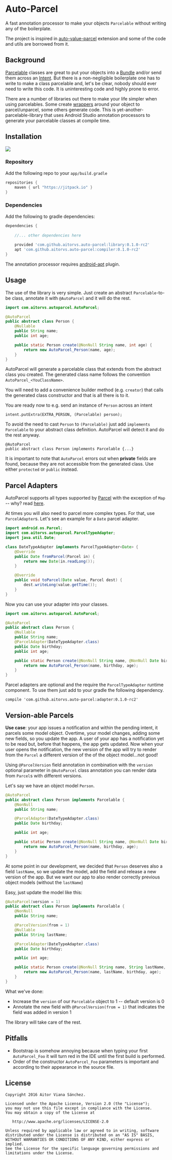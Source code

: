 # Auto-Parcel

A fast annotation processor to make your objects `Parcelable` without
writing any of the boilerplate.

The project is inspired in [auto-value-parcel](https://github.com/rharter/auto-value-parcel/) 
extension and some of the code and utils are borrowed from it.

## Background

[Parcelable](https://developer.android.com/reference/android/os/Parcelable.html) classes
are great to put your objects into a [Bundle](https://developer.android.com/reference/android/os/Bundle.html) 
and/or send them across an [Intent](https://developer.android.com/reference/android/content/Intent.html).
But there is a non-negligible boilerplate one has to write to make a class
parcelable and, let's be clear, nobody should ever need to write this code.
It is uninteresting code and highly prone to error.

There are a number of libraries out there to make your life simpler when
using parcelables. Some create [wrappers](https://github.com/johncarl81/parceler) around your object to parcel/unparcel,
some others generate code.
This is yet-another-parcelable-library that uses Android Studio
annotation processors to generate your parcelable classes at compile time.

## Installation
[![](https://jitpack.io/v/aitorvs/auto-parcel.svg)](https://jitpack.io/#aitorvs/auto-parcel)

### Repository

Add the following repo to your `app/build.gradle`

```gradle
repositories {
    maven { url "https://jitpack.io" }
}
```

### Dependencies

Add the following to gradle dependencies:

```gradle
dependencies {
    
    //... other dependencies here
    
    provided 'com.github.aitorvs.auto-parcel:library:0.1.0-rc2'
    apt 'com.github.aitorvs.auto-parcel:compiler:0.1.0-rc2'
}
```

The annotation processor requires [android-apt](https://bitbucket.org/hvisser/android-apt) plugin.

## Usage

The use of the library is very simple. 
Just create an abstract `Parcelable`-to-be class, annotate it with `@AutoParcel` and 
it will do the rest.

```java
import com.aitorvs.autoparcel.AutoParcel;

@AutoParcel
public abstract class Person {
    @Nullable
    public String name;
    public int age;

    public static Person create(@NonNull String name, int age) {
        return new AutoParcel_Person(name, age);
    }
}
```

AutoParcel will generate a parcelable class that extends from the abstract
class you created. The generated class name follows the convention `AutoParcel_<YouClassName>`.

You will need to add a convenience builder method (e.g. `creator`) that 
calls the generated class constructor and that is all there is to it. 

You are ready now to e.g. send an instance of `Person` across an intent

```
intent.putExtra(EXTRA_PERSON, (Parcelable) person);
```

To avoid the need to cast `Person` to `(Parcelable)` just add `implements Parcelable` 
to your abstract class definition. AutoParcel will detect it and do the rest anyway.

```
@AutoParcel
public abstract class Person implements Parcelable {...}
```

It is important to note that `AutoParcel` errors out when **private** fields are found, because
they are not accessible from the generated class. Use either `protected` or `public` instead.

## Parcel Adapters

AutoParcel supports all types supported by [Parcel](https://developer.android.com/reference/android/os/Parcel.html)
with the exception of `Map` -- why? read [here](https://developer.android.com/reference/android/os/Parcel.html). 

At times you will also need to parcel more complex types. For that, use `ParcelAdapter`s.
Let's see an example for a `Date` parcel adapter.

```java
import android.os.Parcel;
import com.aitorvs.autoparcel.ParcelTypeAdapter;
import java.util.Date;

class DateTypeAdapter implements ParcelTypeAdapter<Date> {
    @Override
    public Date fromParcel(Parcel in) {
        return new Date(in.readLong());
    }

    @Override
    public void toParcel(Date value, Parcel dest) {
        dest.writeLong(value.getTime());
    }
}
```

Now you can use your adapter into your classes.

```java
import com.aitorvs.autoparcel.AutoParcel;

@AutoParcel
public abstract class Person {
    @Nullable
    public String name;
    @ParcelAdapter(DateTypeAdapter.class)
    public Date birthday;
    public int age;

    public static Person create(@NonNull String name, @NonNull Date birthday, int age) {
        return new AutoParcel_Person(name, birthday, age);
    }
}
```

Parcel adapters are optional and the require the `ParcelTypeAdapter` runtime component.
To use them just add to your gradle the following dependency.

```
compile 'com.github.aitorvs.auto-parcel:adapter:0.1.0-rc2'
```

## Version-able Parcels

**Use case**: your app issues a notification and within the pending intent, it parcels some model object.
Overtime, your model changes, adding some new fields, so you update the app. A user of your app has a notification
yet to be read but, before that happens, the app gets updated.
Now when your user opens the notification, the new version of the app will try to render from the `Parcel` 
a different version of the of the object model...not good!

Using `@ParcelVersion` field annotation in combination with the `version` 
optional parameter in `@AutoParcel` class annotation you can render data from `Parcel`s with different
versions.

Let's say we have an object model `Person`.

```java
@AutoParcel
public abstract class Person implements Parcelable {
    @NonNull
    public String name;

    @ParcelAdapter(DateTypeAdapter.class)
    public Date birthday;

    public int age;

    public static Person create(@NonNull String name, @NonNull Date birthday, int age) {
        return new AutoParcel_Person(name, birthday, age);
    }
}
```

At some point in our development, we decided that `Person` deserves also a field `lastName`, so we update the
model, add the field and release a new version of the app.
But we want our app to also render correctly previous object models (without the `lastName`)

Easy, just update the model like this:

```java
@AutoParcel(version = 1)
public abstract class Person implements Parcelable {
    @NonNull
    public String name;

    @ParcelVersion(from = 1)
    @Nullable
    public String lastName;

    @ParcelAdapter(DateTypeAdapter.class)
    public Date birthday;

    public int age;

    public static Person create(@NonNull String name, String lastName, @NonNull Date birthday, int age) {
        return new AutoParcel_Person(name, lastName, birthday, age);
    }
}
```

What we've done:
- Increase the `version` of our `Parcelable` object to 1 -- default version is 0
- Annotate the new field  with `@ParcelVersion(from = 1)` that indicates the field was added in version 1

The library will take care of the rest.

## Pitfalls

- Bootstrap is somehow annoying because when typing your first `AutoParcel_Foo` 
it will turn red in the IDE until the first build is performed.
- Order of the constructor `AutoParcel_Foo` parameters is important and 
according to their appearance in the source file.

## License

```
Copyright 2016 Aitor Viana Sánchez.

Licensed under the Apache License, Version 2.0 (the "License");
you may not use this file except in compliance with the License.
You may obtain a copy of the License at

   http://www.apache.org/licenses/LICENSE-2.0

Unless required by applicable law or agreed to in writing, software
distributed under the License is distributed on an "AS IS" BASIS,
WITHOUT WARRANTIES OR CONDITIONS OF ANY KIND, either express or implied.
See the License for the specific language governing permissions and
limitations under the License.
```